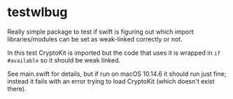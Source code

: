 # testwlbug

Really simple package to test if swift is figuring out which import libraries/modules can be set as weak-linked correctly or not.

In this test CryptoKit is imported but the code that uses it is wrapped in `if #available` so it should be weak linked.

See main.swift for details, but if run on macOS 10.14.6 it should run just fine; instead it fails with an error trying to load CryptoKit (which doesn't exist there).
